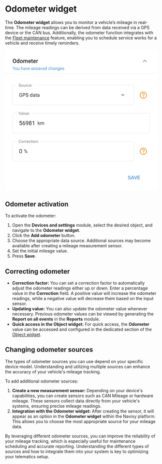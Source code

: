# Odometer widget

The **Odometer widget** allows you to monitor a vehicle’s mileage in real-time. The mileage readings can be derived from data received via a GPS device or the CAN bus. Additionally, the odometer function integrates with the [Fleet maintenance](../../fleet-management/maintenance.md) feature, enabling you to schedule service works for a vehicle and receive timely reminders.

![](attachments/image-20240815-181307.png)

## Odometer activation

To activate the odometer:

1. Open the **Devices and settings** module, select the desired object, and navigate to the **Odometer widget**.
2. Click the **Add odometer** button.
3. Choose the appropriate data source. Additional sources may become available after creating a mileage measurement sensor.
4. Set the initial mileage value.
5. Press **Save**.

## Correcting odometer

* **Correction factor:** You can set a correction factor to automatically adjust the odometer readings either up or down. Enter a percentage value in the **Correction** field. A positive value will increase the odometer readings, while a negative value will decrease them based on the input sensor.
* **Updating value:** You can also update the odometer value whenever necessary. Previous odometer values can be viewed by generating the **Report on all events** in the **Reports** module.
* **Quick access in the Object widget:** For quick access, the **Odometer** value can be accessed and configured in the dedicated section of the [Object widget](../../tracking/objects-list/object-widget.md).

## Changing odometer sources

The types of odometer sources you can use depend on your specific device model. Understanding and utilizing multiple sources can enhance the accuracy of your vehicle's mileage tracking.

To add additional odometer sources:

1. **Create a new measurement sensor:** Depending on your device's capabilities, you can create sensors such as CAN Mileage or hardware mileage. These sensors collect data directly from your vehicle's systems, ensuring precise mileage readings.
2. **Integration with the Odometer widget:** After creating the sensor, it will appear as an option in the **Odometer widget** within the Navixy platform. This allows you to choose the most appropriate source for your mileage data.

By leveraging different odometer sources, you can improve the reliability of your mileage tracking, which is especially useful for maintenance scheduling and accurate reporting. Understanding the different types of sources and how to integrate them into your system is key to optimizing your telematics setup.
